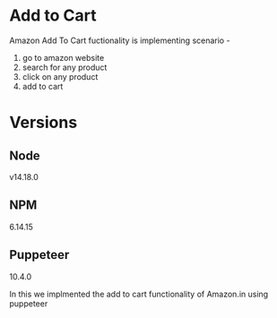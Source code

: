 # **Add to Cart**

Amazon Add To Cart fuctionality is implementing
scenario -

1. go to amazon website
2. search for any product
3. click on any product
4. add to cart

# Versions

## Node

v14.18.0

## NPM

6.14.15

## Puppeteer

10.4.0

In this we implmented the add to cart functionality of Amazon.in using puppeteer
